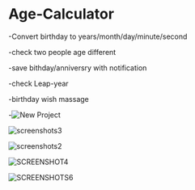 # Age-Calculator

-Convert birthday to years/month/day/minute/second

-check two people age different

-save bithday/anniversry with notification

-check Leap-year

-birthday wish massage

-![New Project](https://user-images.githubusercontent.com/35676901/155866561-27bab096-a27c-4fc3-9d76-3a7f4066dbef.jpg)

![screenshots3](https://user-images.githubusercontent.com/35676901/155866568-77b5ead0-e717-4039-be4a-d0f78c91957d.jpg)

![screenshots2](https://user-images.githubusercontent.com/35676901/155866569-20c7ef0c-95e1-439a-8d22-5d4aed3a00a0.jpg)

![SCREENSHOT4](https://user-images.githubusercontent.com/35676901/155866571-da1faaaa-9101-47b5-80e9-a54de93bae56.jpg)

![SCREENSHOTS6](https://user-images.githubusercontent.com/35676901/155866572-0e57bcb7-ca83-4b54-abbb-b92384bb1459.jpg)
